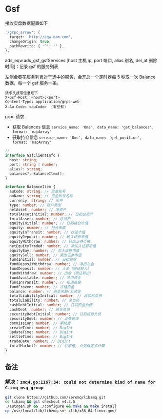 # Gsf

接收实盘数据配置如下

```ts
'/grpc_arrow': {
  target: 'http://eqw.eam.com',
  changeOrigin: true,
  pathRewrite: { '^': '' },
},
```

ads_eqw.ads_gsf_gsfServices [host 主机 ip, port 端口, alias 别名, del_at 删除时间]：记录 gsf 的服务列表

左侧金葵花服务列表对于选中的服务，会开启一个定时器每 5 秒取一次 Balance 数据，每一个 gsf 服务一条。

```
请求头携带信息如下
X-Gsf-Host: <host>:<port>
Content-Type: application/grpc-web
X-Au-Code: <auCode>  (有些有)
```

grpc 请求

- 获取 Balances 信息 `service_name: 'Oms', data_name: 'get_balances', format: 'mapArray'`
- 获取持仓信息 `service_name: 'Oms', data_name: 'get_position', format: 'mapArray'`

```typescript
//
interface GsfClientInfo {
  host: string;
  port: string | number;
  alias?: string;
  balances?: BalanceItem[];
}

interface BalanceItem {
  auCode: string; // 资金账号
  auName: string; // 资金账号名称
  currency: string; // 币种
  type: number; // 账户类型
  netAsset: number; // 净资产
  totalAssetInitial: number; // 日初总资产
  totalAsset: number; // 总资产
  equityInitial: number; // 日初持仓市值
  equity: number; // 持仓市值
  equityInTransit: number; // 在途市值
  equityDeposit: number; // 转入证券市值
  equityWithdraw: number; // 转出证券市值
  netEquityTraded: number; // 净买入证劵市值
  equityBuy: number; // 买入证劵市值
  equitySell: number; // 卖出证劵市值
  fundInitial: number; // 日初资金
  fundDepositWithdraw: number; // 净出入金
  fundDeposit: number; // 入金（银证转入）
  fundWithdraw: number; // 出金（银证转出）
  fundAvailable: number; // 可用资金
  fundInTransit: number; // 在途资金
  fundFrozen: number; // 冻结资金
  balance: number; // 资金余额/总资金
  totalLiabilityInitial: number; // 日初总负债
  totalLiability: number; // 总负债
  cashDebtInitial: number; // 日初资金负债
  cashDebt: number; // 资金负债
  securityDebtInitial: number; // 日初证券负债
  securityDebt: number; // 证券负债
  commission: number; // 手续费
  createTime: number; // BigInt
  updateTime: number; // BigInt
  settleTime: number; // BigInt
  tradeDate: number; // BigInt
  totalMarket?: number; // 总市值, 业务自定义计算
}
```

## 备注

### 解决：`zmq4.go:1167:34: could not determine kind of name for C.zmq_msg_group`

```bash
git clone https://github.com/zeromq/libzmq.git
cd libzmq && git checkout v4.3.5
./autogen.sh && ./configure && make && make install
cp /usr/local/lib/libzmq.so* /lib/x86_64-linux-gnu/
```
